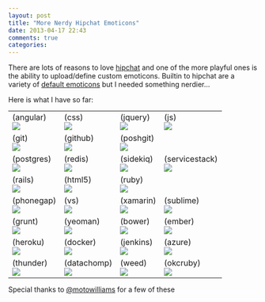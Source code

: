 ```yaml
---
layout: post
title: "More Nerdy Hipchat Emoticons"
date: 2013-04-17 22:43
comments: true
categories: 
---
```

There are lots of reasons to love [hipchat][1] and one of the more playful ones is the ability to upload/define custom emoticons. Builtin to hipchat are a variety of [default emoticons][2] but I needed something nerdier...

Here is what I have so far:

<div style="text-align: center;">
<table style="margin: 0px auto; table-layout: fixed; width: 650px;">
<tr>
<td>(angular)<br/><img src="http://static.datachomp.com/emoticons/angularjs.png" /></td><td>(css)<br/><img src="http://static.datachomp.com/emoticons/css.png" /></td><td>(jquery)<br/><img src="http://static.datachomp.com/emoticons/jquery.png" /></td><td>(js)<br/><img src="http://static.datachomp.com/emoticons/js.png" /></td>
</tr>
<td>(git)<br/><img src="http://static.datachomp.com/emoticons/git.png" /></td><td>(github)<br/><img src="http://static.datachomp.com/emoticons/github.png" /></td><td>(poshgit)<br/><img src="http://static.datachomp.com/emoticons/poshgit.png" /></td><td> </td>
</tr>
<tr>
<td>(postgres)<br/><img src="http://static.datachomp.com/emoticons/postgresql.jpeg" /></td><td>(redis)<br/><img src="http://static.datachomp.com/emoticons/redis.png" /></td><td>(sidekiq)<br/><img src="http://static.datachomp.com/emoticons/sidekiq.png" /></td><td>(servicestack)<br/><img src="http://static.datachomp.com/emoticons/servicestack.png" /></td>
</tr>
<tr>
<td>(rails)<br/><img src="http://static.datachomp.com/emoticons/rails.png" /></td><td>(html5)<br/><img src="http://static.datachomp.com/emoticons/html5.png" /></td><td>(ruby)<br/><img src="http://static.datachomp.com/emoticons/ruby.png" /></td><td> </td>
</tr>
<tr>
<td>(phonegap)<br/><img src="http://static.datachomp.com/emoticons/phonegap.png" /></td><td>(vs)<br/><img src="http://static.datachomp.com/emoticons/vs.png" /></td><td>(xamarin)<br/><img src="http://static.datachomp.com/emoticons/xamarinhq.png" /></td><td>(sublime)<br/><img src="http://static.datachomp.com/emoticons/sublimetext.png" /></td>
</tr>

<tr>
<td>(grunt)<br/><img src="http://static.datachomp.com/emoticons/grunt.png" /></td><td>(yeoman)<br/><img src="http://static.datachomp.com/emoticons/yeoman.png" /></td><td>(bower)<br/><img src="http://static.datachomp.com/emoticons/bower.png" /></td><td>(ember)<br/><img src="http://static.datachomp.com/emoticons/emberjs.png" /></td>
</tr>


<tr>
<td>(heroku)<br/><img src="http://static.datachomp.com/emoticons/heroku.jpg" /></td><td>(docker)<br/><img src="http://static.datachomp.com/emoticons/docker-whale.png" /></td><td>(jenkins)<br/><img src="http://static.datachomp.com/emoticons/jenkins.png" /></td><td>(azure)<br/><img src="http://static.datachomp.com/emoticons/azure.png" /></td>
</tr>

<tr>
<td>(thunder)<br/><img src="http://static.datachomp.com/emoticons/thunder.png" /></td><td>(datachomp)<br/><img src="http://static.datachomp.com/emoticons/datachomp.png" /></td><td>(weed)<br/><img src="http://static.datachomp.com/emoticons/weed.gif" /></td><td>(okcruby)<br/><img src="http://static.datachomp.com/emoticons/okcruby.png" /></td>
</tr>
</table>
</div>

Special thanks to [@motowilliams][3] for a few of these 

[1]: http://hipchat.com/
[2]: http://hipchat-emoticons.nyh.name/
[3]: https://twitter.com/motowilliams